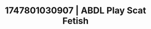 ---
categories:
- Threesome action
- Mormon threesome
- MILF fantasy
- 3D animation
- Delicate restraint
image: /assets/images/1747801030907.jpg
layout: post
seo:
  description: Featured content with artistic ABDL Play, Scat Fetish. HD images available.
  keywords: ABDL Play, Scat Fetish
  og_image: /assets/images/1747801030907.jpg
  schema_type: VisualArtwork
tags:
- ABDL Play
- '#1747801030907'
- Scat Fetish
title: 1747801030907 | ABDL Play Scat Fetish
---